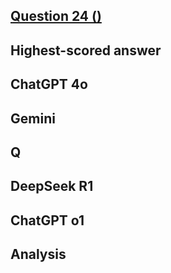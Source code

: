 ## [Question 24 ()]()



## Highest-scored answer 



## ChatGPT 4o



## Gemini



## Q


## DeepSeek R1



## ChatGPT o1



## Analysis 


